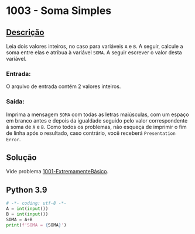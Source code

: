# 1003 - Soma Simples

## [Descrição](https://www.beecrowd.com.br/judge/pt/problems/view/1003)

Leia dois valores inteiros, no caso para variáveis `A` e `B`. A seguir, calcule a soma entre elas e atribua à variável `SOMA`. A seguir escrever o valor desta variável.

### Entrada:
O arquivo de entrada contém 2 valores inteiros.

### Saída:
Imprima a mensagem `SOMA` com todas as letras maiúsculas, com um espaço em branco antes e depois da igualdade seguido pelo valor correspondente à soma de `A` e `B`. Como todos os problemas, não esqueça de imprimir o fim de linha após o resultado, caso contrário, você receberá `Presentation Error`.

## Solução

Vide problema [1001-ExtremamenteBásico](../1001-ExtremamenteBásico/README.md).

## Python 3.9

```Python
# -*- coding: utf-8 -*-
A = int(input())
B = int(input())
SOMA = A+B
print(f'SOMA = {SOMA}')
```
